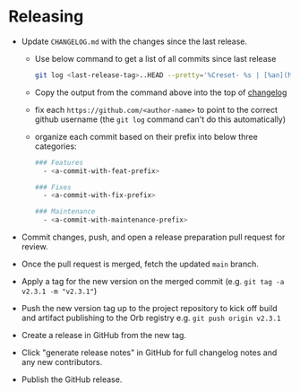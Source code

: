 # Releasing

- Update `CHANGELOG.md` with the changes since the last release.
  - Use below command to get a list of all commits since last release

    ```sh
    git log <last-release-tag>..HEAD --pretty='%Creset- %s | [%an](https://github.com/%an)'
    ```

  - Copy the output from the command above into the top of [changelog](./CHANGELOG.md)
  - fix each `https://github.com/<author-name>` to point to the correct github username
  (the `git log` command can't do this automatically)
  - organize each commit based on their prefix into below three categories:

    ```sh
    ### Features
      - <a-commit-with-feat-prefix>

    ### Fixes
      - <a-commit-with-fix-prefix>

    ### Maintenance
      - <a-commit-with-maintenance-prefix>
    ```

- Commit changes, push, and open a release preparation pull request for review.
- Once the pull request is merged, fetch the updated `main` branch.
- Apply a tag for the new version on the merged commit (e.g. `git tag -a v2.3.1 -m "v2.3.1"`)
- Push the new version tag up to the project repository to kick off build and artifact publishing to the Orb registry e.g. `git push origin v2.3.1`
- Create a release in GitHub from the new tag.
- Click "generate release notes" in GitHub for full changelog notes and any new contributors.
- Publish the GitHub release.
